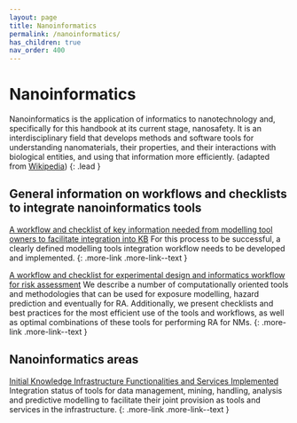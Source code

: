 ```yaml
---
layout: page
title: Nanoinformatics
permalink: /nanoinformatics/
has_children: true
nav_order: 400
---
```


# Nanoinformatics
Nanoinformatics is the application of informatics to nanotechnology and, specifically for this handbook at its current stage, nanosafety. It is an interdisciplinary field that develops methods and software tools for understanding nanomaterials, their properties, and their interactions with biological entities, and using that information more efficiently. (adapted from [Wikipedia](https://en.wikipedia.org/wiki/Nanoinformatics))
{: .lead }

## General information on workflows and checklists to integrate nanoinformatics tools
[A workflow and checklist of key information needed from modelling tool owners to facilitate integration into KB](https://zenodo.org/record/3603088#.YY5y6WBKiUl)
For this process to be successful, a clearly defined modelling tools integration workflow needs to be developed and implemented.
{: .more-link .more-link--text }

[A workflow and checklist for experimental design and informatics workflow for risk assessment](https://zenodo.org/record/3603100#.YY5zfmBKiUl)
We describe a number of computationally oriented tools and methodologies that can be used for exposure modelling, hazard prediction and eventually for RA. Additionally, we present checklists and best practices for the most efficient use of the tools and workflows, as well as optimal combinations of these tools for performing RA for NMs.
{: .more-link .more-link--text }

## Nanoinformatics areas
[Initial Knowledge Infrastructure Functionalities and Services Implemented](https://zenodo.org/record/3601639#.YY510WDMKUl)
Integration status of tools for data management, mining, handling, analysis and predictive modelling to facilitate their joint provision as tools and services in the infrastructure.
{: .more-link .more-link--text }
